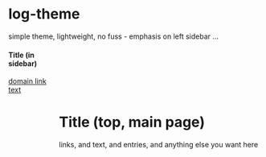 # log-theme
simple theme, lightweight, no fuss - emphasis on left sidebar
...

<html>
<title>Title (in browser tab)</title>
<meta name="viewport" content="width=device-width, initial-scale=1">
<link rel="stylesheet" href="https://www.w3schools.com/w3css/4/w3.css">
<body>

<!-- Sidebar -->
<div class="w3-sidebar w3-pale-green w3-bar-block" style="width:20%">
  <h4 class="w3-bar-item">Title (in sidebar)</h4>
  <a href="domain.com" class="w3-bar-item w3-button">domain link text</a>
</div>

<!-- Page Content -->
<div style="margin-left:20%">

<div class="w3-container w3-white">
  <h1>Title (top, main page)</h1>
</div>

<div class="w3-container">

<p>links, and text, and entries, and anything else you want here</p>

</div>

</div>
   
</body>
</html>


<!--THEME BY TM/~loghead - ENJOY -->
